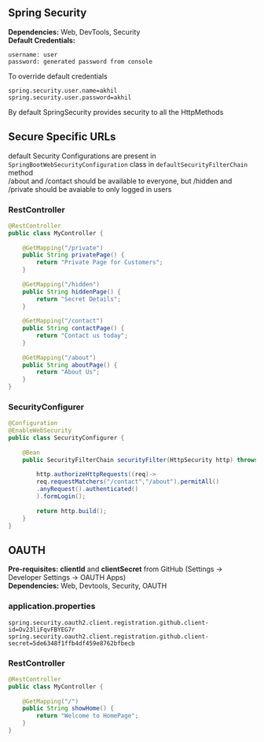 ## Spring Security
**Dependencies:** Web, DevTools, Security <br>
**Default Credentials:**
```
username: user
password: generated password from console
```
To override default credentials
```properties
spring.security.user.name=akhil
spring.security.user.password=akhil
```
By default SpringSecurity provides security to all the HttpMethods

## Secure Specific URLs
default Security Configurations are present in `SpringBootWebSecurityConfiguration` class in `defaultSecurityFilterChain` method<br>
/about and /contact should be available to everyone, but /hidden and /private should be avaiable to only logged in users
### RestController
```java
@RestController
public class MyController {
	
	@GetMapping("/private")
	public String privatePage() {
		return "Private Page for Customers";
	}
	
	@GetMapping("/hidden")
	public String hiddenPage() {
		return "Secret Details";
	}
	
	@GetMapping("/contact")
	public String contactPage() {
		return "Contact us today";
	}
	
	@GetMapping("/about")
	public String aboutPage() {
		return "About Us";
	}
}
```
### SecurityConfigurer
```java
@Configuration
@EnableWebSecurity
public class SecurityConfigurer {
	
	@Bean
	public SecurityFilterChain securityFilter(HttpSecurity http) throws Exception {
		
		http.authorizeHttpRequests((req)->
		req.requestMatchers("/contact","/about").permitAll()
		.anyRequest().authenticated()
		).formLogin();
		
		return http.build();
	}
}
```
## OAUTH
**Pre-requisites:** **clientId** and **clientSecret** from GitHub (Settings -> Developer Settings -> OAUTH Apps) <br>
**Dependencies:** Web, Devtools, Security, OAUTH
### application.properties
```properties
spring.security.oauth2.client.registration.github.client-id=Ov23liFqvFBYEG7r
spring.security.oauth2.client.registration.github.client-secret=5de6348f1ffb4df459e8762bfbecb
```
### RestController
```java
@RestController
public class MyController {
	
	@GetMapping("/")
	public String showHome() {
		return "Welcome to HomePage";
	}
}
```
